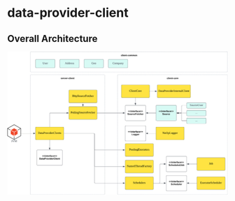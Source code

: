 # data-provider-client

## Overall Architecture

![Overall Architecture](./docs/overall-architecture.jpeg)
